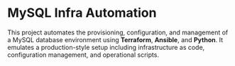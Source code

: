 # MySQL Infra Automation

This project automates the provisioning, configuration, and management of a MySQL database environment using **Terraform**, **Ansible**, and **Python**. It emulates a production-style setup including infrastructure as code, configuration management, and operational scripts.